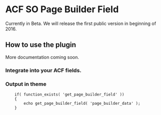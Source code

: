 
# ACF SO Page Builder Field

Currently in Beta. We will release the first public version in beginning of 2016.


## How to use the plugin

More documentation coming soon.

### Integrate into your ACF fields.




### Output in theme

```
    if( function_exists( 'get_page_builder_field' ))
    {
        echo get_page_builder_field( 'page_builder_data' );
    }
```


